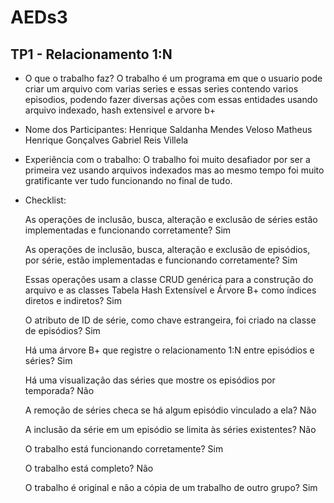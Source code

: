 # AEDs3
## TP1 - Relacionamento 1:N
- O que o trabalho faz?
O trabalho é um programa em que o usuario pode criar um arquivo com varias series e essas series contendo varios episodios, podendo fazer diversas ações com essas entidades usando arquivo indexado, hash extensivel e arvore b+

- Nome dos Participantes:
 Henrique Saldanha Mendes Veloso
 Matheus Henrique Gonçalves
 Gabriel Reis Villela

- Experiência com o trabalho:
  O trabalho foi muito desafiador por ser a primeira vez usando arquivos indexados mas ao mesmo tempo foi muito gratificante ver tudo funcionando no final de tudo.

- Checklist:

  As operações de inclusão, busca, alteração e exclusão de séries estão implementadas e funcionando corretamente? Sim
  
  As operações de inclusão, busca, alteração e exclusão de episódios, por série, estão implementadas e funcionando corretamente? Sim
  
  Essas operações usam a classe CRUD genérica para a construção do arquivo e as classes Tabela Hash Extensível e Árvore B+ como índices diretos e indiretos? Sim
  
  O atributo de ID de série, como chave estrangeira, foi criado na classe de episódios? Sim
  
  Há uma árvore B+ que registre o relacionamento 1:N entre episódios e séries? Sim
  
  Há uma visualização das séries que mostre os episódios por temporada? Não
  
  A remoção de séries checa se há algum episódio vinculado a ela? Não
  
  A inclusão da série em um episódio se limita às séries existentes? Não
  
  O trabalho está funcionando corretamente? Sim
  
  O trabalho está completo? Não
  
  O trabalho é original e não a cópia de um trabalho de outro grupo? Sim
